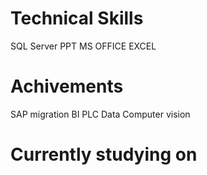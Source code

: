 # Technical Skills<br>
SQL Server PPT MS OFFICE EXCEL

# Achivements<br>
SAP migration
BI
PLC Data 
Computer vision

# Currently studying on

